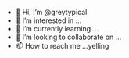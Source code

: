 - 👋 Hi, I’m @greytypical
- 👀 I’m interested in ...
- 🌱 I’m currently learning ...
- 💞️ I’m looking to collaborate on ...
- 📫 How to reach me ...yelling

<!---
greytypical/greytypical is a ✨ special ✨ repository because its `README.md` (this file) appears on your GitHub profile.
You can click the Preview link to take a look at your changes.
--->
